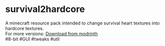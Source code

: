 # survival2hardcore
A minecraft resource pack intended to change survival heart textures into hardcore textures. <br>
For more versions: [Download from modrinth](https://modrinth.com/resourcepack/survival2hardcore) <br>
#8-bit #GUI #tweaks #util
